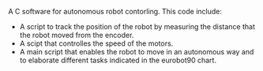A C software for autonomous robot contorling.
This code include:
* A script to track the position of the robot by measuring the distance that the robot moved from the encoder.
* A scipt that controlles the speed of the motors.
* A main script that enables the robot to move in an autonomous way and to elaborate different tasks indicated in the eurobot90 chart. 
